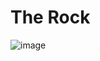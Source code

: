 # The Rock

![image](https://github.com/user-attachments/assets/507c33df-4d34-4e74-b7ed-6e9896b49be5)
